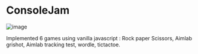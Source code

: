 # ConsoleJam
![image](https://user-images.githubusercontent.com/89146189/199740547-dd18681d-486c-454a-956f-e068f85970a0.png)



Implemented 6 games using vanilla javascript : Rock paper Scissors, Aimlab grishot, Aimlab tracking test, wordle, tictactoe.
